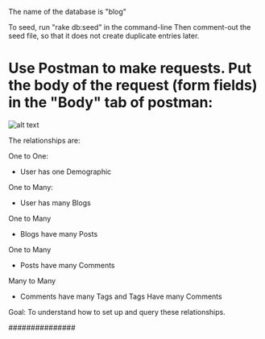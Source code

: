 The name of the database is "blog"

To seed, run "rake db:seed" in the command-line
Then comment-out the seed file, so that it does not create duplicate entries later.

# Use Postman to make requests. Put the body of the request (form fields) in the "Body" tab of postman:

![alt text](https://raw.githubusercontent.com/maiya-22/blog-sinatra-active-record/master/images_for_readme/put_request_postman.png)

The relationships are:

One to One:

* User has one Demographic

One to Many:

* User has many Blogs

One to Many

* Blogs have many Posts

One to Many

* Posts have many Comments

Many to Many

* Comments have many Tags and Tags Have many Comments

Goal:
To understand how to set up and query these relationships.

###############
